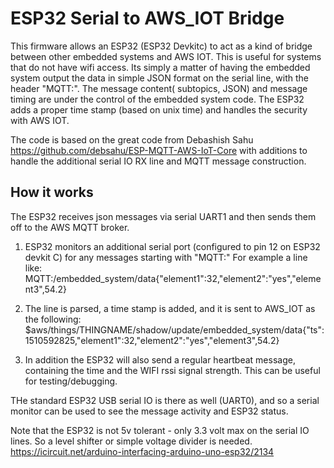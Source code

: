# ESP32 Serial to AWS_IOT Bridge

This firmware allows an ESP32 (ESP32 Devkitc) to act as a kind of bridge between other embedded systems and AWS IOT.  This is useful for systems that do not have wifi access.  Its simply a matter of having the embedded system output the data in simple JSON format on the serial line, with the header "MQTT:".  The message content( subtopics, JSON) and message timing are under the control of the embedded system code.  The ESP32 adds a proper time stamp (based on unix time) and handles the security with AWS IOT.

 The code is based on the great code from Debashish Sahu https://github.com/debsahu/ESP-MQTT-AWS-IoT-Core with additions
 to handle the additional serial IO RX line and MQTT message construction.
 
 ## How it works
 The ESP32 receives json messages via serial UART1 and then sends them off to the AWS MQTT broker.

1. ESP32 monitors an additional serial port (configured to pin 12 on ESP32 devkit C) for any messages starting with "MQTT:"  For example a line like:
         MQTT:/embedded_system/data{"element1":32,"element2":"yes","element3",54.2}

2. The line is parsed, a time stamp is added, and it is sent to AWS_IOT as the following:
         $aws/things/THINGNAME/shadow/update/embedded_system/data{"ts":1510592825,"element1":32,"element2":"yes","element3",54.2}

3. In addition the ESP32 will also send a regular heartbeat message, containing the time and the WIFI rssi signal strength.  This can be useful for testing/debugging.

THe standard ESP32 USB serial IO is there as well (UART0), and so a serial monitor can be used to see the message activity and ESP32 status.

Note that the ESP32 is not 5v tolerant - only 3.3 volt max on the serial IO lines.  So a level shifter or simple voltage divider is needed. https://icircuit.net/arduino-interfacing-arduino-uno-esp32/2134
